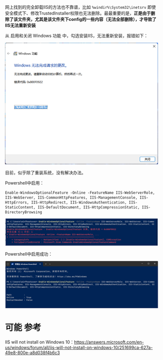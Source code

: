 

网上找到的完全卸载IIS的方法也不靠谱，比如 `%windir%\System32\inetsrv` 即使安全模式下、修改TrustedInstaller权限也无法删除。最最重要的是，**正是由于删除了该文件夹，尤其是该文件夹下config的一些内容（无法全部删除），才导致了IIS无法重新安装**

从 启用和关闭 Windows 功能 中，勾选安装IIS，无法重新安装，报错如下：

![](img/20230209003901.png)  

目前，似乎除了重装系统，没有解决办法。

Powershell中启用：

```shell
Enable-WindowsOptionalFeature -Online -FeatureName IIS-WebServerRole, IIS-WebServer, IIS-CommonHttpFeatures, IIS-ManagementConsole, IIS-HttpErrors, IIS-HttpRedirect, IIS-WindowsAuthentication, IIS-StaticContent, IIS-DefaultDocument, IIS-HttpCompressionStatic, IIS-DirectoryBrowsing
```

![](img/20230209005612.png)  

Powershell中启用成功：

![](img/20230209084046.png)  

# 可能 参考

IIS will not install on Windows 10：https://answers.microsoft.com/en-us/windows/forum/all/iis-will-not-install-on-windows-10/251699ca-627a-49e8-800e-a8d038f4b6c3


